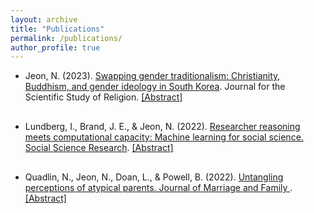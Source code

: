 ```yaml
---
layout: archive
title: "Publications"
permalink: /publications/
author_profile: true
---
```


<style>
  ul.publications-list li {
    margin-bottom: 20px; /* Adjust the space as needed */
    padding-bottom: 10px; /* Additional padding, optional */
  # border-bottom: 1px solid #ccc; /* Optional: adds a line to visually separate items */
  }
</style>

<ul class="publications-list">
  <li>
    Jeon, N. (2023). <a href="https://onlinelibrary.wiley.com/doi/full/10.1111/jssr.12826">Swapping gender traditionalism: Christianity, Buddhism, and gender ideology in South Korea</a>. Journal for the Scientific Study of Religion. 
    <a href="#" onclick="toggle_visibility('pub1');">[Abstract]</a>
    <div id="pub1" style="display:none;"> South Korea provides an ideal setting for studying religion and gender because Western and local religions are both prominent, and Confucianist beliefs still shape gender norms. Using the 2018 Korean General Social Survey, this study examines the extent to which two dimensions of gender traditionalism in South Korea–Confucian patriarchal ideology (i.e., belief in the subordination of women for Confucian patriarchy) and separate spheres ideology (i.e., belief that men are better suited to work and women to domestic responsibilities)—vary across Buddhists, Catholics, Protestants, and the nonaffiliated. The findings show that Christians have the lowest endorsement for Confucian patriarchal ideology while supporting separate spheres ideology as much as Buddhists, who are most gender traditional in both dimensions. The results illustrate the dynamics between religion and gender norms in South Korea's context, demonstrating how Christianity combines Western modernization with gender-essentialist traditionalism, while Buddhism maintains Confucian patriarchal values.</div>
  </li>
  <li>
    Lundberg, I., Brand, J. E., & Jeon, N. (2022). <a href="https://www.sciencedirect.com/science/article/pii/S0049089X22001181">Researcher reasoning meets computational capacity: Machine learning for social science. Social Science Research</a>.
    <a href="#" onclick="toggle_visibility('pub2');">[Abstract]</a>
    <div id="pub2" style="display:none;"> Computational power and big data have created new opportunities to explore and understand the social world. A special synergy is possible when social scientists combine human attention to certain aspects of the problem with the power of algorithms to automate other aspects of the problem. We review selected exemplary applications where machine learning amplifies researcher coding, summarizes complex data, relaxes statistical assumptions, and targets researcher attention to further social science research. We aim to reduce perceived barriers to machine learning by summarizing several fundamental building blocks and their grounding in classical statistics. We present a few guiding principles and promising approaches where we see particular potential for machine learning to transform social science inquiry. We conclude that machine learning tools are increasingly accessible, worthy of attention, and ready to yield new discoveries for social research.</div>
  </li>
  <li>
    Quadlin, N., Jeon, N., Doan, L., & Powell, B. (2022). <a href="https://onlinelibrary.wiley.com/doi/full/10.1111/jomf.12850">Untangling perceptions of atypical parents. Journal of Marriage and Family </a>.
    <a href="#" onclick="toggle_visibility('pub3');">[Abstract]</a>
    <div id="pub3" style="display:none;"> This study examines how the public perceives of five types of “atypical” parents in the United States—single mothers, single fathers, lesbian couples, gay couples, and adoptive parents—including, critically, the factors that contribute to these perceptions. Although a handful of studies have considered attitudes toward atypical parents, virtually no studies have considered why people hold the attitudes they do. In addition, few studies have compared multiple types of parents simultaneously, to understand the direction and magnitude of people's perceptions of alternative families. The authors designed and conducted a national phone survey (N = 827). Respondents were randomly assigned to an experimental condition corresponding to one of these five types of parents. Then, respondents were asked how well the parent(s) can: bring up a child (i.e., an overall perception item), provide for children's basic needs, have a warm relationship, and teach important values, compared to their normative counterparts. Respondents are by far the most receptive toward adoptive parents across all four of these items. Perceptions of single parents are most strongly shaped by beliefs about economic resources. Perceptions of same-sex parents are most strongly shaped by beliefs about morality. We also find key gendered perceptions within these parent groups. For example, emotional considerations shape perceptions of gay couples, but not lesbian couples. Adoptive parents are broadly accepted in the United States, but much resistance toward single parents (on mostly economic grounds) and same-sex parents (on mostly moral grounds) remains.</div>
  </li>
</ul>

<script type="text/javascript">
  function toggle_visibility(id) {
    var e = document.getElementById(id);
    if (e.style.display === 'none' || e.style.display === '') {
      e.style.display = 'block';
    } else {
      e.style.display = 'none';
    }
  }
</script>
